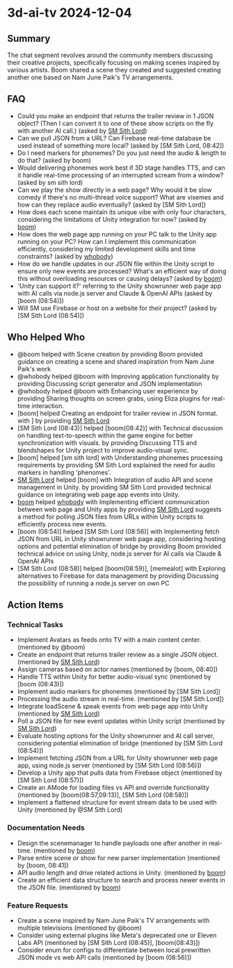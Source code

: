 # 3d-ai-tv 2024-12-04

## Summary

The chat segment revolves around the community members discussing their creative projects, specifically focusing on making scenes inspired by various artists. Boom shared a scene they created and suggested creating another one based on Nam June Paik's TV arrangements.

## FAQ

- Could you make an endpoint that returns the trailer review in 1 JSON object? (Then I can convert it to one of these show scripts on the fly with another AI call.) (asked by [SM Sith Lord](08:40))
- Can we pull JSON from a URL? Can Firebase real-time database be used instead of something more local? (asked by [SM Sith Lord, 08:42])
- Do I need markers for phonemes? Do you just need the audio & length to do that? (asked by boom)
- Would delivering phonemes work best if 3D stage handles TTS, and can it handle real-time processing of an interrupted scream from a window? (asked by sm sith lord)
- Can we play the show directly in a web page? Why would it be slow comedy if there's no multi-thread voice support? What are visemes and how can they replace audio eventually? (asked by [SM Sith Lord])
- How does each scene maintain its unique vibe with only four characters, considering the limitations of Unity integration for now? (asked by [boom](08:49))
- How does the web page app running on your PC talk to the Unity app running on your PC? How can I implement this communication efficiently, considering my limited development skills and time constraints? (asked by [whobody](08:51))
- How do we handle updates in our JSON file within the Unity script to ensure only new events are processed? What's an efficient way of doing this without overloading resources or causing delays? (asked by [boom](08:53))
- 'Unity can support it?' referring to the Unity showrunner web page app with AI calls via node.js server and Claude & OpenAI APIs (asked by [boom (08:54)])
- Will SM use Firebase or host on a website for their project? (asked by [SM Sith Lord (08:54)])

## Who Helped Who

- @boom helped with Scene creation by providing Boom provided guidance on creating a scene and shared inspiration from Nam June Paik's work
- @whobody helped @boom with Improving application functionality by providing Discussing script generator and JSON implementation
- @whobody helped @boom with Enhancing user experience by providing Sharing thoughts on screen grabs, using Eliza plugins for real-time interaction.
- [boom] helped Creating an endpoint for trailer review in JSON format. with ] by providing [SM Sith Lord](08:40)
- [SM Sith Lord (08:43)] helped [boom(08:42)] with Technical discussion on handling text-to-speech within the game engine for better synchronization with visuals. by providing Discussing TTS and blendshapes for Unity project to improve audio-visual sync.
- [boom] helped [sm sith lord] with Understanding phonemes processing requirements by providing SM Sith Lord explained the need for audio markers in handling 'phenomes'.
- [SM Sith Lord](08:50) helped [boom] with Integration of audio API and scene management in Unity. by providing SM Sith Lord provided technical guidance on integrating web page app events into Unity.
- [boom](08:53) helped [whobody](08:51) with Implementing efficient communication between web page and Unity apps by providing [SM Sith Lord](08:52) suggests a method for polling JSON files from URLs within Unity scripts to efficiently process new events.
- [boom (08:54)] helped [SM Sith Lord (08:56)] with Implementing fetch JSON from URL in Unity showrunner web page app, considering hosting options and potential elimination of bridge by providing Boom provided technical advice on using Unity, node.js server for AI calls via Claude & OpenAI APIs
- [SM Sith Lord (08:58)] helped [boom(08:59)], [memealot] with Exploring alternatives to Firebase for data management by providing Discussing the possibility of running a node.js server on own PC

## Action Items

### Technical Tasks

- Implement Avatars as feeds onto TV with a main content center. (mentioned by @boom)
- Create an endpoint that returns trailer review as a single JSON object. (mentioned by [SM Sith Lord](08:37))
- Assign cameras based on actor names (mentioned by [boom, 08:40])
- Handle TTS within Unity for better audio-visual sync (mentioned by [boom (08:43)])
- Implement audio markers for phonemes (mentioned by [SM Sith Lord])
- Processing the audio stream in real-time. (mentioned by [SM Sith Lord])
- Integrate loadScene & speak events from web page app into Unity (mentioned by [SM Sith Lord](08:50))
- Poll a JSON file for new event updates within Unity script (mentioned by [SM Sith Lord](08:52))
- Evaluate hosting options for the Unity showrunner and AI call server, considering potential elimination of bridge (mentioned by [SM Sith Lord (08:54)])
- Implement fetching JSON from a URL for Unity showrunner web page app, using node.js server (mentioned by [SM Sith Lord (08:56)])
- Develop a Unity app that pulls data from Firebase object (mentioned by [SM Sith Lord (08:57)])
- Create an AMode for loading files vs API and override functionality (mentioned by [boom(08:57,09:13)], [SM Sith Lord (08:58)])
- Implement a flattened structure for event stream data to be used with Unity (mentioned by @SM Sith Lord)

### Documentation Needs

- Design the scenemanager to handle payloads one after another in real-time. (mentioned by [boom](08:39))
- Parse entire scene or show for new parser implementation (mentioned by [boom, 08:41])
- API audio length and drive related actions in Unity. (mentioned by [boom](08:50))
- Create an efficient data structure to search and process newer events in the JSON file. (mentioned by [boom](08:54))

### Feature Requests

- Create a scene inspired by Nam June Paik's TV arrangements with multiple televisions (mentioned by @boom)
- Consider using external plugins like Meta's deprecated one or Eleven Labs API (mentioned by [SM Sith Lord (08:45)], [boom(08:43)])
- Consider enum for configs to differentiate between local prewritten JSON mode vs web API calls (mentioned by [boom (08:56)])
